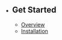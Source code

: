 - ## Get Started
    - [Overview](/{{route}}/{{version}}/overview)
    - [Installation](/{{route}}/{{version}}/installation)

